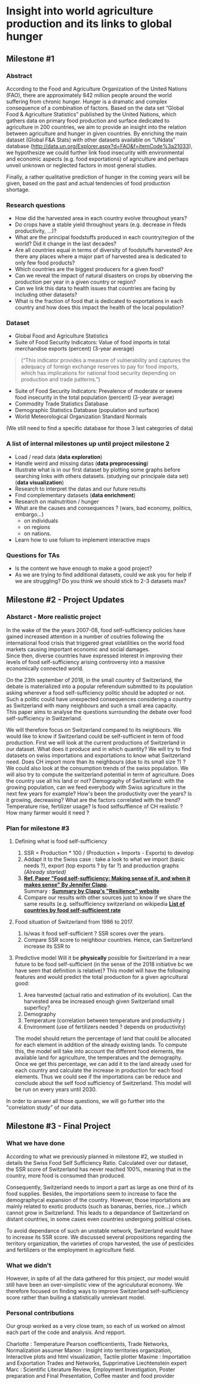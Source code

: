 # Insight into world agriculture production and its links to global hunger
 
## Milestone #1

### Abstract
According to the Food and Agriculture Organization of the United Nations (FAO), there are approximately 842 million people around the world suffering from chronic hunger. Hunger is a dramatic and complex consequence of a combination of factors. 
Based on the data set “Global Food & Agriculture Statistics” published by the United Nations, which gathers data on primary food production and surface dedicated to agriculture in 200 countries, we aim to provide an insight into the relation between agriculture and hunger in given countries. By enriching the main dataset (Global F&A Stats) with other datasets available on “UNdata” database (http://data.un.org/Explorer.aspx?d=FAO&f=itemCode%3a21033), we hypothesize we could further link food insecurity with environmental and economic aspects (e.g. food exportations) of agriculture and perhaps unveil unknown or neglected factors in most general studies. 

Finally, a rather qualitative prediction of hunger in the coming years will be given, based on the past and actual tendencies of food production shortage. 

### Research questions
* How did the harvested area in each country evolve throughout years?
* Do crops have a stable yield throughout years (e.g. decrease in fileds productivity, …)?
* What are the principal foodstuffs produced in each country/region of the world? Did it change in the last decades?
* Are all countries equal in terms of diversity of foodstuffs harvested? Are there any places where a major part of harvested area is dedicated to only few food products? 
* Which countries are the biggest producers for a given food?
* Can we reveal the impact of natural disasters on crops by observing the production per year in a given country or region?
* Can we link this data to health issues that countries are facing by including other datasets?
* What is the fraction of food that is dedicated to exportations in each country and how does this impact the health of the local population?

### Dataset
* Global Food and Agriculture Statistics
* Suite of Food Security Indicators: Value of food imports in total merchandise exports (percent) (3-year average) 
>(“This indicator provides a measure of vulnerability and captures the adequacy of foreign exchange reserves to pay for food imports, which has implications for national food security depending on production and trade patterns.”)
* Suite of Food Security Indicators: Prevalence of moderate or severe food insecurity in the total population (percent) (3-year average)
* Commodity Trade Statistics Database
* Demographic Statistics Database (population and surface)
* World Meteorological Organization Standard Normals

(We still need to find a specific  database for those 3 last categories of data)

### A list of internal milestones up until project milestone 2
* Load / read data (**data exploration**)
* Handle weird and missing datas (**data preprocessing**)
* Illustrate what is in our first dataset by plotting some graphs before searching links with others datasets. (studying our principale data set) (**data visualization**)
* Research to interpret the datas and our future results
* Find complementary datasets (**data enrichment**)
* Research on malnutrition / hunger 
* What are the causes and consequences ? (wars, bad economy, politics, embargo...)
  * on individuals
  * on regions
  * on nations.
* Learn how to use folium to implement interactive maps 

### Questions for TAs
* Is the content we have enough to make a good project?
* As we are trying to find additional datasets, could we ask you for help if we are struggling? Do you think we should stick to 2-3 datasets max?

## Milestone #2 - Project Updates

### Abstarct - More realistic project 

In the wake of the the years 2007-08, food self-sufficiency policies have gained increased attention in a number of coutries following the international food crisis that triggered great volatilities on the world food markets causing important economic and social damages. <br>
Since then, diverse countries have expressed interest in improving their levels of food self-sufficiency arising controversy into a massive economically connected world.

On the 23th september of 2018, in the small country of Switzerland, the debate is materialized into a popular referendum submitted to its population asking wherever a food self-sufficiency politic should be adopted or not. Such a politic could have unexpected consequences considering a country as Switzerland with many neighbours and such a small area capacity. <br>
This paper aims to analyse the questions surrounding the debate over food self-sufficiency in Switzerland. 

We will therefore focus on Switzerland compared to its neighbours. We would like to know if Switzerland could be self-sufficient in term of food production.
First we will look at the current productions of Switzerland in our dataset. What does it produce and in which quantity?
We will try to find datasets on swiss importations and exportations to know what Switzerland need. Does CH import more than its neighbours (due to its small size ?) ? We could also look at the consumption trends of the swiss population.
We will also try to compute the switzerland potential in term of agriculture. Does the country use all his land or not? Demography of Switzerland: with the growing population, can we feed everybody with Swiss agriculture in the next few years for example?
How's been the productivity over the years? Is it growing, decreasing? What are the factors correlated with the trend? Temperature rise, fertilizer usage?
Is food selfsuffience of CH realistic ? How many farmer would it need ? 

### Plan for milestone #3

1. Defining what is food self-sufficiency
    1.  SSR = Production * 100 / (Production + Imports - Exports) to develop
    2. Addapt it to the Swiss case : take a look to what we import (basic needs ?), export (top exports ? by far ?) and production graphs *(Already started)*
    3. __[Ref. Paper "Food self-sufficiency: Making sense of it, and when it makes sense" By Jennifer Clapp](https://www.sciencedirect.com/science/article/pii/S0306919216305851#b0240)__. <br> Summary : __[Summary by Clapp's "Resilience" website](https://www.resilience.org/stories/2018-03-13/food-self-sufficiency-does-it-make-sense/)__
    4. Compare our results with other sources just to know if we share the same results (e.g. selfsufficiency switzerland on wikipedia __[List of countries by food self-sufficieent rate](https://en.wikipedia.org/wiki/List_of_countries_by_food_self-sufficiency_rate)__

    
2. Food situation of Switzerland from 1986 to 2017.
    1. Is/was it food self-sufficient ? SSR scores over the years.
    2. Compare SSR score to neighbour countries. Hence, can Switzerland increase its SSR to 

    
3. Predictive model
Will it be **physically** possible for Switzerland in a near future to be food self-sufficient (in the sense of the 2018 initiative bc we have seen that definition is relative)? 
This model will have the following features and would predict the total production for a given agricultural good:
    1. Area harvested (actual ratio and estimation of its evolution). Can the harvested area be increased enough given Switzerland small  superficy?
    2. Demography
    3. Temperature (correlation between temperature and productivity )
    4. Environment (use of fertilizers needed ? depends on productivity)
    
    The model should return the percentage of land that could be allocated for each element in addition of the already existing lands. To compute this, the model will take into account the different food elements, the available land for agriculture, the temperatues and the demography. <br> Once we get this percentage, we can add it to the land already used for each country and calculate the increase in production for each food elements. Thus we could see if the importations can be reduce and conclude about the self food sufficiency of Switzerland. This model will be run on every years until 2030. 

In order to answer all those questions, we will go further into the "correlation study" of our data.

## Milestone #3 - Final Project

### What we have done
According to what we  previously planned in milestone #2, we studied in details the Swiss Food Self Sufficiency Ratio. 
Calculated over our dataset, the SSR score of Switzerland has never reached 100%, meaning that in the country, more food is consumed than produced. 

Consequently, Switzerland needs to import a part as large as one third of its food supplies. Besides, the importations seem to increase to face the demographycal expansion of the country. However, those importations are mainly related to exotic products (such as bananas, berries, rice...) which cannot grow in Switzerland. This leads to a depandance of Switzerland on distant countries, in some cases even countries undergoing political crises. 

To avoid dependance of such an unstable network, Switzerland would have to increase its SSR score. We discussed several propositions regarding the territory organization, the varieties of crops harvested, the use of pesticides and fertilizers or the employment in agriculture field. 

### What we didn't
However, in spite of all the data gathered for this project, our model would still have been an over-simplistic view of the agriculutural economy. We therefore focused on finding ways to improve Switzerland self-sufficiency score rather than builing a statistically unrelevant model.

### Personal contributions
Our group worked as a very close team, so each of us worked on almost each part of the code and analysis. And repport.

Charlotte : Temperature Pearson coefficentients, Trade Networks, Normalization assumer
Manon : Insight into territories organization, Interactive plots and html visualization, Tactile plotter
Maxime : Importation and Exportation Trades and Networks, Supprimative Liechtenstein expert
Marc : Scientific Literature Review, Employment Investigation, Poster preparation and Final Presentation, Coffee master and food provider


